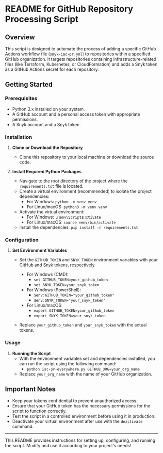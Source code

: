 # README for GitHub Repository Processing Script

## Overview

This script is designed to automate the process of adding a specific GitHub Actions workflow file (`snyk-iac-pr.yml`) to repositories within a specified GitHub organization. It targets repositories containing infrastructure-related files (like Terraform, Kubernetes, or CloudFormation) and adds a Snyk token as a GitHub Actions secret for each repository.

## Getting Started

### Prerequisites

- Python 3.x installed on your system.
- A GitHub account and a personal access token with appropriate permissions.
- A Snyk account and a Snyk token.

### Installation

1. **Clone or Download the Repository**

   - Clone this repository to your local machine or download the source code.

2. **Install Required Python Packages**
   - Navigate to the root directory of the project where the `requirements.txt` file is located.
   - Create a virtual environment (recommended) to isolate the project dependencies:
     - For Windows: `python -m venv venv`
     - For Linux/macOS: `python3 -m venv venv`
   - Activate the virtual environment:
     - For Windows: `.env\Scriptsctivate`
     - For Linux/macOS: `source venv/bin/activate`
   - Install the dependencies: `pip install -r requirements.txt`

### Configuration

1. **Set Environment Variables**

   - Set the `GITHUB_TOKEN` and `SNYK_TOKEN` environment variables with your GitHub and Snyk tokens, respectively.

     - For Windows (CMD):
       - `set GITHUB_TOKEN=your_github_token`
       - `set SNYK_TOKEN=your_snyk_token`
     - For Windows (PowerShell):
       - `$env:GITHUB_TOKEN="your_github_token"`
       - `$env:SNYK_TOKEN="your_snyk_token"`
     - For Linux/macOS:
       - `export GITHUB_TOKEN=your_github_token`
       - `export SNYK_TOKEN=your_snyk_token`

   - Replace `your_github_token` and `your_snyk_token` with the actual tokens.

### Usage

1. **Running the Script**
   - With the environment variables set and dependencies installed, you can run the script using the following command:
     - `python iac-pr-everywhere.py GITHUB_ORG=your_org_name`
   - Replace `your_org_name` with the name of your GitHub organization.

## Important Notes

- Keep your tokens confidential to prevent unauthorized access.
- Ensure that your GitHub token has the necessary permissions for the script to function correctly.
- Test the script in a controlled environment before using it in production.
- Deactivate your virtual environment after use with the `deactivate` command.

---

This README provides instructions for setting up, configuring, and running the script. Modify and use it according to your project's needs!
